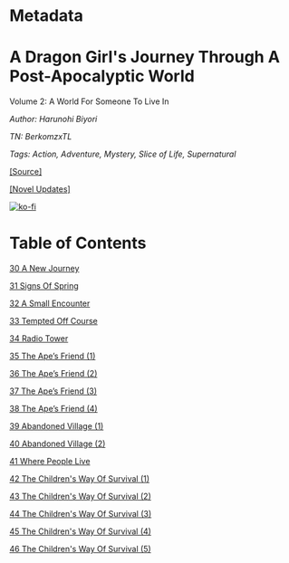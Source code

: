 # Metadata

# A Dragon Girl's Journey Through A Post-Apocalyptic World
  
Volume 2: A World For Someone To Live In

_Author:_ _Harunohi Biyori_

_TN: BerkomzxTL_

_Tags: Action, Adventure, Mystery, Slice of Life, Supernatural_

[\[Source\]](https://ncode.syosetu.com/n4711in/)

[\[Novel Updates\]](https://www.novelupdates.com/series/a-dragon-girls-journey-through-a-post-apocalyptic-world/)


[![ko-fi](https://ko-fi.com/img/githubbutton_sm.svg)](https://ko-fi.com/I2I117SQUE)



# Table of Contents

[30 A New Journey](./chapters/section_0001.md)

[31 Signs Of Spring](./chapters/section_0002.md)

[32 A Small Encounter](./chapters/section_0003.md)

[33 Tempted Off Course](./chapters/section_0004.md)

[34 Radio Tower](./chapters/section_0005.md)

[35 The Ape’s Friend (1)](./chapters/section_0006.md)

[36 The Ape’s Friend (2)](./chapters/section_0007.md)

[37 The Ape’s Friend (3)](./chapters/section_0008.md)

[38 The Ape’s Friend (4)](./chapters/section_0009.md)

[39 Abandoned Village (1)](./chapters/section_0010.md)

[40 Abandoned Village (2)](./chapters/section_0011.md)

[41 Where People Live](./chapters/section_0012.md)

[42 The Children's Way Of Survival (1)](./chapters/section_0013.md)

[43 The Children's Way Of Survival (2)](./chapters/section_0014.md)

[44 The Children's Way Of Survival (3)](./chapters/section_0015.md)

[45 The Children's Way Of Survival (4)](./chapters/section_0016.md)

[46 The Children's Way Of Survival (5)](./chapters/section_0017.md)
